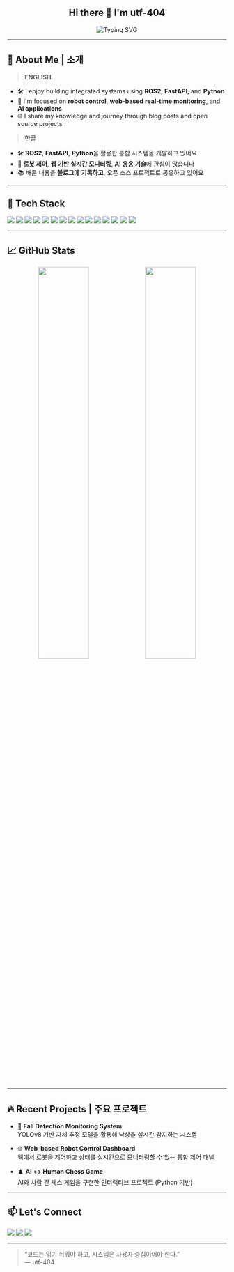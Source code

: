 <!-- README.md for https://github.com/utf-404 -->

<h2 align="center">Hi there 👋 I'm utf-404</h2>

<p align="center">
  <img src="https://readme-typing-svg.herokuapp.com?font=Fira+Code&weight=600&size=22&pause=1000&center=true&vCenter=true&width=450&lines=Passionate+Developer+%F0%9F%A7%A0;Robotics+%26+Web+Integration+Specialist;FastAPI+%2B+ROS2+Lover;Welcome+to+my+GitHub+world!" alt="Typing SVG" />
</p>

---

## 🧠 About Me | 소개

> **ENGLISH**

- 🛠️ I enjoy building integrated systems using **ROS2**, **FastAPI**, and **Python**  
- 🤖 I'm focused on **robot control**, **web-based real-time monitoring**, and **AI applications**  
- 🌐 I share my knowledge and journey through blog posts and open source projects  

> **한글**

- 🛠️ **ROS2**, **FastAPI**, **Python**을 활용한 통합 시스템을 개발하고 있어요  
- 🤖 **로봇 제어**, **웹 기반 실시간 모니터링**, **AI 응용 기술**에 관심이 많습니다  
- 📚 배운 내용을 **블로그에 기록하고**, 오픈 소스 프로젝트로 공유하고 있어요  

---

## 🧰 Tech Stack

<p>
  <!-- Backend & System -->
  <img src="https://img.shields.io/badge/Python-3776AB?style=for-the-badge&logo=python&logoColor=white"/>
  <img src="https://img.shields.io/badge/FastAPI-009688?style=for-the-badge&logo=fastapi&logoColor=white"/>
  <img src="https://img.shields.io/badge/ROS2-22314E?style=for-the-badge&logo=ros&logoColor=white"/>
  <img src="https://img.shields.io/badge/Java-007396?style=for-the-badge&logo=java&logoColor=white"/>

  <!-- Frontend -->
  <img src="https://img.shields.io/badge/HTML5-E34F26?style=for-the-badge&logo=html5&logoColor=white"/>
  <img src="https://img.shields.io/badge/CSS3-1572B6?style=for-the-badge&logo=css3&logoColor=white"/>
  <img src="https://img.shields.io/badge/JavaScript-F7DF1E?style=for-the-badge&logo=javascript&logoColor=black"/>
  <img src="https://img.shields.io/badge/TailwindCSS-06B6D4?style=for-the-badge&logo=tailwindcss&logoColor=white"/>

  <!-- Database -->
  <img src="https://img.shields.io/badge/PostgreSQL-336791?style=for-the-badge&logo=postgresql&logoColor=white"/>
  <img src="https://img.shields.io/badge/MySQL-4479A1?style=for-the-badge&logo=mysql&logoColor=white"/>
  <img src="https://img.shields.io/badge/Oracle-F80000?style=for-the-badge&logo=oracle&logoColor=white"/>
  <img src="https://img.shields.io/badge/Firebase-FFCA28?style=for-the-badge&logo=firebase&logoColor=black"/>

  <!-- AI / Vision -->
  <img src="https://img.shields.io/badge/YOLOv8-FF1493?style=for-the-badge&logo=openai&logoColor=white"/>
  <img src="https://img.shields.io/badge/SAM2-6A5ACD?style=for-the-badge&logo=meta&logoColor=white"/>

  <!-- OS -->
  <img src="https://img.shields.io/badge/Ubuntu-E95420?style=for-the-badge&logo=ubuntu&logoColor=white"/>
</p>

---

## 📈 GitHub Stats

<p align="center">
  <img src="https://github-readme-stats.vercel.app/api?username=utf-404&show_icons=true&theme=tokyonight" width="48%"/>
  <img src="https://github-readme-streak-stats.herokuapp.com?user=utf-404&theme=tokyonight" width="48%"/>
</p>

---

## 🔥 Recent Projects | 주요 프로젝트

- 🔧 **Fall Detection Monitoring System**  
  YOLOv8 기반 자세 추정 모델을 활용해 낙상을 실시간 감지하는 시스템

- 🌐 **Web-based Robot Control Dashboard**  
  웹에서 로봇을 제어하고 상태를 실시간으로 모니터링할 수 있는 통합 제어 패널

- ♟️ **AI ↔ Human Chess Game**  
  AI와 사람 간 체스 게임을 구현한 인터랙티브 프로젝트 (Python 기반)

---

## 📫 Let's Connect

<p>
  <a href="https://utf-404.tistory.com/" target="_blank">
    <img src="https://img.shields.io/badge/Tistory-000000?style=for-the-badge&logo=tistory&logoColor=white"/>
  </a>
  <a href="mailto:your.email@example.com">
    <img src="https://img.shields.io/badge/Gmail-d14836?style=for-the-badge&logo=gmail&logoColor=white"/>
  </a>
  <a href="https://linkedin.com/in/your-link" target="_blank">
    <img src="https://img.shields.io/badge/LinkedIn-0A66C2?style=for-the-badge&logo=linkedin&logoColor=white"/>
  </a>
</p>

---

> “코드는 읽기 쉬워야 하고, 시스템은 사용자 중심이어야 한다.”  
> — utf-404
